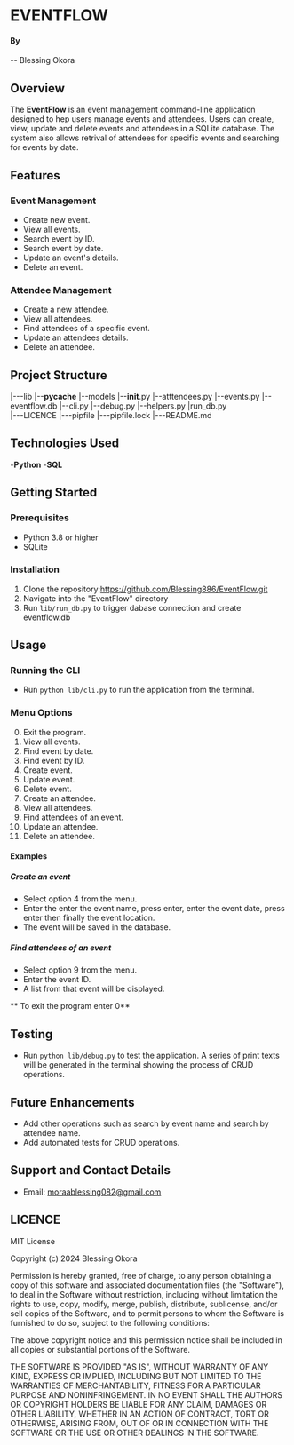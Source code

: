# EVENTFLOW

#### By
-- Blessing Okora

## Overview

The **EventFlow** is an event management command-line application designed to hep users manage
events and attendees. Users can create, view, update and delete events and attendees in a
SQLite database. The system also allows retrival of attendees for specific events and
searching for events by date.

## Features
### Event Management
- Create new event.
- View all events.
- Search event by ID.
- Search event by date.
- Update an event's details.
- Delete an event.

### Attendee Management
- Create a new attendee.
- View all attendees.
- Find attendees of a specific event.
- Update an attendees details.
- Delete an attendee.

## Project Structure

|---lib
        |--__pycache__
        |--models
                |--__init__.py
                |--atttendees.py
                |--events.py
                |--eventflow.db
        |--cli.py
        |--debug.py
        |--helpers.py
        |run_db.py  
|---LICENCE
|---pipfile
|---pipfile.lock
|---README.md  

## Technologies Used
-**Python**
-**SQL**

## Getting Started

### Prerequisites
- Python 3.8 or higher
- SQLite

### Installation
1. Clone the repository:https://github.com/Blessing886/EventFlow.git
2. Navigate into the "EventFlow" directory
3. Run `lib/run_db.py` to trigger dabase connection and create eventflow.db

## Usage

### Running the CLI
- Run `python lib/cli.py` to run the application from the terminal.
### Menu Options
0. Exit the program.
1. View all events.
2. Find event by date.
3. Find event by ID.
4. Create event.
5. Update event.
6. Delete event.
7. Create an attendee.
8. View all attendees.
9. Find attendees of an event.
10. Update an attendee.
11. Delete an attendee.

#### Examples
##### Create an event
- Select option 4 from the menu.
- Enter the enter the event name, press enter, enter the event date, press enter then
finally the event location.
- The event will be saved in the database.

##### Find attendees of an event
- Select option 9 from the menu.
- Enter the event ID.
- A list from that event will be displayed.

** To exit the program enter 0**

## Testing
- Run `python lib/debug.py` to test the application. A series of print texts will be
generated in the terminal showing the process of CRUD operations.

## Future Enhancements
- Add other operations such as search by event name and search by attendee name.
- Add automated tests for CRUD operations.

## Support and Contact Details
- Email: <moraablessing082@gmail.com>

## LICENCE
MIT License

Copyright (c) 2024 Blessing Okora

Permission is hereby granted, free of charge, to any person obtaining a copy
of this software and associated documentation files (the "Software"), to deal
in the Software without restriction, including without limitation the rights
to use, copy, modify, merge, publish, distribute, sublicense, and/or sell
copies of the Software, and to permit persons to whom the Software is
furnished to do so, subject to the following conditions:

The above copyright notice and this permission notice shall be included in all
copies or substantial portions of the Software.

THE SOFTWARE IS PROVIDED "AS IS", WITHOUT WARRANTY OF ANY KIND, EXPRESS OR
IMPLIED, INCLUDING BUT NOT LIMITED TO THE WARRANTIES OF MERCHANTABILITY,
FITNESS FOR A PARTICULAR PURPOSE AND NONINFRINGEMENT. IN NO EVENT SHALL THE
AUTHORS OR COPYRIGHT HOLDERS BE LIABLE FOR ANY CLAIM, DAMAGES OR OTHER
LIABILITY, WHETHER IN AN ACTION OF CONTRACT, TORT OR OTHERWISE, ARISING FROM,
OUT OF OR IN CONNECTION WITH THE SOFTWARE OR THE USE OR OTHER DEALINGS IN THE
SOFTWARE.
